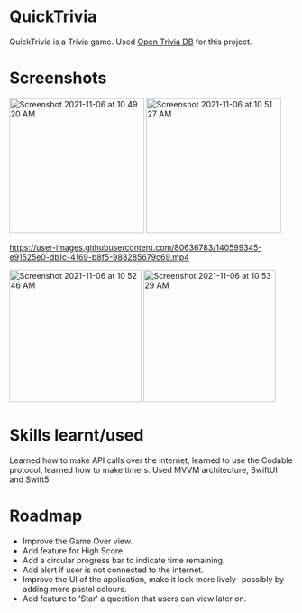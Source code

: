 # QuickTrivia
QuickTrivia is a Trivia game. Used [Open Trivia DB](https://opentdb.com/api_config.php) for this project. 

# Screenshots
<img width="239" alt="Screenshot 2021-11-06 at 10 49 20 AM" src="https://user-images.githubusercontent.com/80636783/140598949-7b54875e-af13-425e-83f2-155616f0a523.png">

<img width="239" alt="Screenshot 2021-11-06 at 10 51 27 AM" src="https://user-images.githubusercontent.com/80636783/140598995-41a316c5-9917-4f5c-a9e6-8993a4a00950.png">


https://user-images.githubusercontent.com/80636783/140599345-e91525e0-db1c-4169-b8f5-988285679c69.mp4


<img width="234" alt="Screenshot 2021-11-06 at 10 52 46 AM" src="https://user-images.githubusercontent.com/80636783/140599013-0a47a7f1-21ab-43dd-8e6a-fb904473641d.png">

<img width="234" alt="Screenshot 2021-11-06 at 10 53 29 AM" src="https://user-images.githubusercontent.com/80636783/140599028-0b134a15-1b0e-4cdb-9e79-70f6c92a8620.png">

# Skills learnt/used
Learned how to make API calls over the internet, learned to use the Codable protocol, learned how to make timers. 
Used MVVM architecture, SwiftUI and Swift5 

# Roadmap
* Improve the Game Over view. 
* Add feature for High Score.
* Add a circular progress bar to indicate time remaining.
* Add alert if user is not connected to the internet.
* Improve the UI of the application, make it look more lively- possibly by adding more pastel colours.
* Add feature to 'Star' a question that users can view later on.
